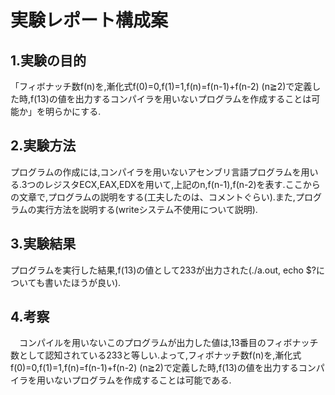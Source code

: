 # 実験レポート構成案

## 1.実験の目的
 「フィボナッチ数f(n)を,漸化式f(0)=0,f(1)=1,f(n)=f(n-1)+f(n-2) (n≧2)で定義した時,f(13)の値を出力するコンパイラを用いないプログラムを作成することは可能か」を明らかにする.

## 2.実験方法
 プログラムの作成には,コンパイラを用いないアセンブリ言語プログラムを用いる.3つのレジスタECX,EAX,EDXを用いて,上記のn,f(n-1),f(n-2)を表す.ここからの文章で,プログラムの説明をする(工夫したのは、コメントぐらい).また,プログラムの実行方法を説明する(writeシステム不使用について説明).

## 3.実験結果
 プログラムを実行した結果,f(13)の値として233が出力された(./a.out, echo $?についても書いたほうが良い).

## 4.考察
　コンパイルを用いないこのプログラムが出力した値は,13番目のフィボナッチ数として認知されている233と等しい.よって,フィボナッチ数f(n)を,漸化式f(0)=0,f(1)=1,f(n)=f(n-1)+f(n-2) (n≧2)で定義した時,f(13)の値を出力するコンパイラを用いないプログラムを作成することは可能である.